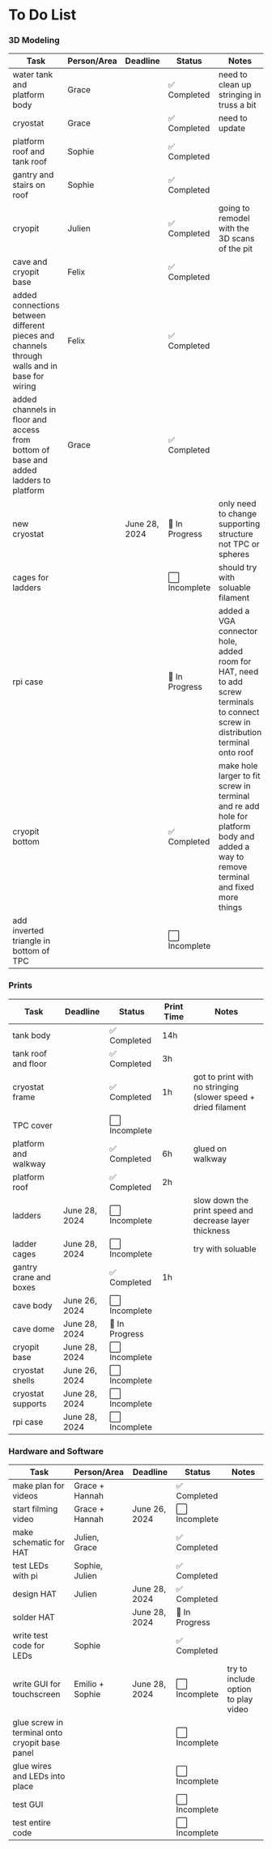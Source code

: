 # To Do List

### 3D Modeling

| Task             | Person/Area      | Deadline   | Status          | Notes|
|------------------|------------------|------------|-----------------|------|
| water tank and platform body | Grace   |  |✅ Completed  |need to clean up stringing in truss a bit|
|  cryostat | Grace    |  |✅ Completed    | need to update  |
| platform roof and tank roof| Sophie |  | ✅ Completed    | |
| gantry and stairs on roof | Sophie |   | ✅ Completed |  |
| cryopit | Julien|   | ✅ Completed | going to remodel with the 3D scans of the pit |
| cave and cryopit base | Felix |   | ✅ Completed | |
| added connections between different pieces and channels through walls and in base for wiring | Felix |   | ✅ Completed |  |
| added channels in floor and access from bottom of base and added ladders to platform| Grace|   | ✅ Completed |  |
| new cryostat | | June 28, 2024 | 🔄 In Progress | only need to change supporting structure not TPC or spheres|
| cages for ladders | | | ⬜️ Incomplete | should try with soluable filament |
| rpi case |  |  |🔄 In Progress | added a VGA connector hole, added room for HAT, need to add screw terminals to connect screw in distribution terminal onto roof |
| cryopit bottom | | |✅ Completed  | make hole larger to fit screw in terminal and re add hole for platform body and added a way to remove terminal and fixed more things |
| add inverted triangle in bottom of TPC | | | ⬜️ Incomplete |  |

### Prints

| Task             | Deadline   | Status          | Print Time| Notes|
|------------------|------------|-----------------|-----------|------|
| tank body        |            | ✅ Completed | 14h|  |
| tank roof and floor |  | ✅ Completed | 3h |  |
| cryostat frame   |            |✅ Completed   | 1h | got to print with no stringing (slower speed + dried filament |
| TPC cover      |  | ⬜️ Incomplete  || |
| platform and walkway         | | ✅ Completed | 6h| glued on walkway|
| platform roof | | ✅ Completed | 2h |  |
| ladders | June 28, 2024 | ⬜️ Incomplete |   | slow down the print speed and decrease layer thickness |
| ladder cages | June 28, 2024 | ⬜️ Incomplete |  | try with soluable |
| gantry crane and boxes | | ✅ Completed | 1h |  |
| cave body | June 26, 2024 | ⬜️ Incomplete  |   |   |
| cave dome | June 28, 2024 | 🔄 In Progress |   |   |
| cryopit base | June 28, 2024 | ⬜️ Incomplete|  |  |
| cryostat shells      | June 26, 2024 | ⬜️ Incomplete  |   |   |
| cryostat supports   |  June 28, 2024 | ⬜️ Incomplete  |   |    |
| rpi case         | June 28, 2024  | ⬜️ Incomplete  |   |   |

### Hardware and Software

| Task             | Person/Area      | Deadline   | Status          | Notes |
|------------------|------------------|------------|-----------------|-------|
| make plan for videos          | Grace + Hannah   |  | ✅ Completed  | |
| start filming video       | Grace + Hannah   | June 26, 2024 | ⬜️ Incomplete    | |
| make schematic for HAT             |Julien, Grace |  | ✅ Completed   | |
| test LEDs with pi         | Sophie, Julien   | | ✅ Completed   | |
| design HAT          |  Julien | June 28, 2024 | ✅ Completed | |
| solder HAT          |     | June 28, 2024 | 🔄 In Progress | |
| write test code for LEDs    | Sophie    |  |  ✅ Completed   | |
| write GUI for touchscreen   | Emilio + Sophie   | June 28, 2024 |  ⬜️ Incomplete   | try to include option to play video |
| glue screw in terminal onto cryopit base panel |  |  |⬜️ Incomplete|  |
| glue wires and LEDs into place |  |  | ⬜️ Incomplete|  |
| test GUI |    |  | ⬜️ Incomplete|  |
| test entire code |  |  | ⬜️ Incomplete |  |

